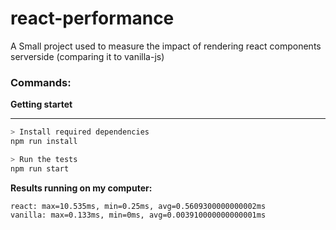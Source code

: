 # react-performance

A Small project used to measure the impact of rendering react components serverside (comparing it to vanilla-js)

### Commands:

**Getting startet**
****
```bash
> Install required dependencies
npm run install

> Run the tests
npm run start
```

**Results running on my computer:**
```
react: max=10.535ms, min=0.25ms, avg=0.5609300000000002ms
vanilla: max=0.133ms, min=0ms, avg=0.003910000000000001ms
```



